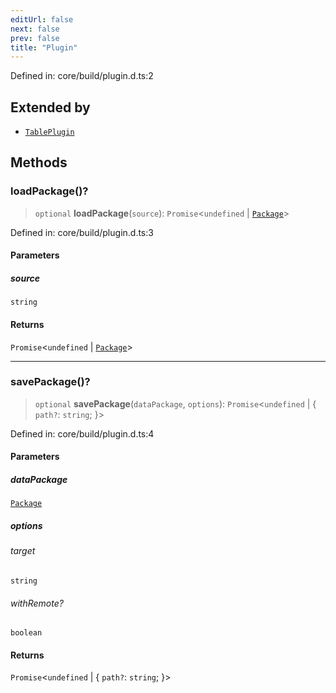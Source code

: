 ```yaml
---
editUrl: false
next: false
prev: false
title: "Plugin"
---
```


Defined in: core/build/plugin.d.ts:2

## Extended by

- [`TablePlugin`](/reference/dpkit/tableplugin/)

## Methods

### loadPackage()?

> `optional` **loadPackage**(`source`): `Promise`\<`undefined` \| [`Package`](/reference/dpkit/package/)\>

Defined in: core/build/plugin.d.ts:3

#### Parameters

##### source

`string`

#### Returns

`Promise`\<`undefined` \| [`Package`](/reference/dpkit/package/)\>

***

### savePackage()?

> `optional` **savePackage**(`dataPackage`, `options`): `Promise`\<`undefined` \| \{ `path?`: `string`; \}\>

Defined in: core/build/plugin.d.ts:4

#### Parameters

##### dataPackage

[`Package`](/reference/dpkit/package/)

##### options

###### target

`string`

###### withRemote?

`boolean`

#### Returns

`Promise`\<`undefined` \| \{ `path?`: `string`; \}\>
